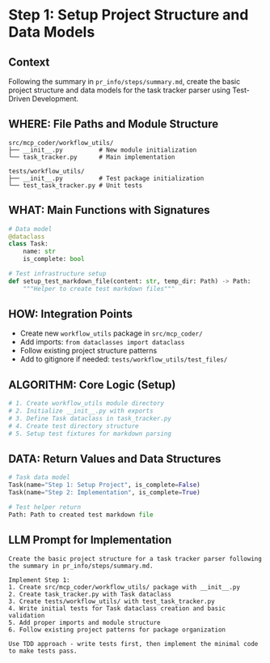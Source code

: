 # Step 1: Setup Project Structure and Data Models

## Context
Following the summary in `pr_info/steps/summary.md`, create the basic project structure and data models for the task tracker parser using Test-Driven Development.

## WHERE: File Paths and Module Structure
```
src/mcp_coder/workflow_utils/
├── __init__.py          # New module initialization
└── task_tracker.py      # Main implementation

tests/workflow_utils/
├── __init__.py          # Test package initialization  
└── test_task_tracker.py # Unit tests
```

## WHAT: Main Functions with Signatures
```python
# Data model
@dataclass
class Task:
    name: str
    is_complete: bool

# Test infrastructure setup
def setup_test_markdown_file(content: str, temp_dir: Path) -> Path:
    """Helper to create test markdown files"""
```

## HOW: Integration Points
- Create new `workflow_utils` package in `src/mcp_coder/`
- Add imports: `from dataclasses import dataclass`
- Follow existing project structure patterns
- Add to gitignore if needed: `tests/workflow_utils/test_files/`

## ALGORITHM: Core Logic (Setup)
```python
# 1. Create workflow_utils module directory
# 2. Initialize __init__.py with exports
# 3. Define Task dataclass in task_tracker.py
# 4. Create test directory structure  
# 5. Setup test fixtures for markdown parsing
```

## DATA: Return Values and Data Structures
```python
# Task data model
Task(name="Step 1: Setup Project", is_complete=False)
Task(name="Step 2: Implementation", is_complete=True)

# Test helper return
Path: Path to created test markdown file
```

## LLM Prompt for Implementation
```
Create the basic project structure for a task tracker parser following the summary in pr_info/steps/summary.md.

Implement Step 1:
1. Create src/mcp_coder/workflow_utils/ package with __init__.py
2. Create task_tracker.py with Task dataclass
3. Create tests/workflow_utils/ with test_task_tracker.py
4. Write initial tests for Task dataclass creation and basic validation
5. Add proper imports and module structure
6. Follow existing project patterns for package organization

Use TDD approach - write tests first, then implement the minimal code to make tests pass.
```
